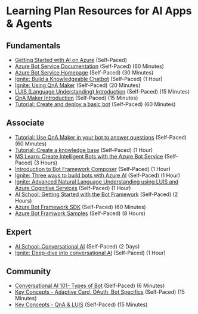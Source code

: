 # Learning Plan Resources for AI Apps & Agents

## Fundamentals

* [Getting Started with AI on Azure](https://docs.microsoft.com/en-us/learn/modules/get-started-ai-fundamentals/) (Self-Paced)
* [Azure Bot Service Documentation](https://docs.microsoft.com/en-us/azure/bot-service/?view=azure-bot-service-4.0) (Self-Paced) (60 Minutes)
* [Azure Bot Service Homepage](https://azure.microsoft.com/en-us/services/bot-service/) (Self-Paced) (30 Minutes)
* [Ignite: Build a Knowledgeable Chatbot](https://myignite.techcommunity.microsoft.com/sessions/79311?source=sessions) (Self-Paced) (1 Hour)
* [Ignite: Using QnA Maker](https://myignite.techcommunity.microsoft.com/sessions/83915?source=sessions) (Self-Paced) (20 Minutes)
* [LUIS (Language Understanding) Introduction](https://azure.microsoft.com/en-us/services/cognitive-services/language-understanding-intelligent-service/) (Self-Paced) (15 Minutes)
* [QnA Maker Introduction](https://azure.microsoft.com/en-us/services/cognitive-services/qna-maker/) (Self-Paced) (15 Minutes)
* [Tutorial: Create and deploy a basic bot](https://docs.microsoft.com/en-us/azure/bot-service/bot-builder-tutorial-basic-deploy?view=azure-bot-service-4.0&tabs=csharp) (Self-Paced) (60 Minutes)

## Associate

* [Tutorial: Use QnA Maker in your bot to answer questions](https://docs.microsoft.com/en-us/azure/bot-service/bot-builder-tutorial-add-qna?view=azure-bot-service-4.0&tabs=csharp) (Self-Paced) (60 Minutes)
* [Tutorial: Create a knowledge base](https://docs.microsoft.com/en-us/azure/cognitive-services/QnAMaker/tutorials/create-publish-query-in-portal) (Self-Paced) (1 Hour)
* [MS Learn: Create Intelligent Bots with the Azure Bot Service](https://docs.microsoft.com/en-us/learn/paths/create-bots-with-the-azure-bot-service/) (Self-Paced) (3 Hours)
* [Introduction to Bot Framework Composer](https://github.com/microsoft/BotFramework-Composer/blob/stable/docs/bfcomposer-intro.md) (Self-Paced) (1 Hour)
* [Ignite: Three ways to build bots with Azure AI](https://myignite.techcommunity.microsoft.com/sessions/83902?source=sessions) (Self-Paced) (1 Hour)
* [Ignite: Advanced Natural Language Understanding using LUIS and Azure Cognitive Services](https://myignite.techcommunity.microsoft.com/sessions/83914?source=sessions) (Self-Paced) (1 Hour)
* [AI School: Getting Started with the Bot Framework](https://aischool.microsoft.com/en-us/conversational/learning-paths/getting-started-with-azure-bot-framework) (Self-Paced) (2 Hours)
* [Azure Bot Framework SDK](https://github.com/microsoft/botframework-sdk) (Self-Paced) (60 Minutes)
* [Azure Bot Framwork Samples](https://github.com/microsoft/BotBuilder-Samples) (Self-Paced) (8 Hours)

## Expert

* [AI School: Conversational AI](https://aischool.microsoft.com/en-us/conversational/learning-paths) (Self-Paced) (2 Days)
* [Ignite: Deep-dive into conversational AI](https://myignite.techcommunity.microsoft.com/sessions/81066?source=sessions) (Self-Paced) (1 Hour)

## Community
* [Conversational AI 101- Types of Bot](https://www.youtube.com/watch?v=CZ5vm3Eegzw) (Self-Paced) (6 Minutes)
* [Key Concepts - Adaptive Card, OAuth, Bot Specifics](https://www.youtube.com/watch?v=dxhVYnYBUyc) (Self-Paced) (15 Minutes)
* [Key Concepts - QnA & LUIS](https://www.youtube.com/watch?v=nxSAjcZtLto&t=35s) (Self-Paced) (15 Minutes)
